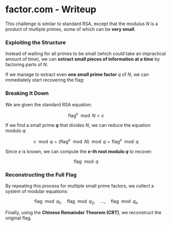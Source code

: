 # factor.com - Writeup  

This challenge is similar to standard RSA, except that the modulus $N$ is a product of multiple primes, some of which can be **very small**.  

### Exploiting the Structure  

Instead of waiting for all primes to be small (which could take an impractical amount of time), we can **extract small pieces of information at a time** by factoring parts of $N$.  

If we manage to extract even **one small prime factor** $q$ of $N$, we can immediately start recovering the flag:  

### Breaking It Down  

We are given the standard RSA equation:  

$$
\text{flag}^e \mod N = c
$$

If we find a small prime **$q$** that divides $N$, we can reduce the equation modulo $q$:  

$$
c \mod q = (\text{flag}^e \mod N) \mod q = \text{flag}^e \mod q
$$

Since $e$ is known, we can compute the **$e$-th root modulo $q$** to recover:  

$$
\text{flag} \mod q
$$

### Reconstructing the Full Flag  

By repeating this process for multiple small prime factors, we collect a system of modular equations:  

$$
\text{flag} \mod q_1, \quad \text{flag} \mod q_2, \quad \dots, \quad \text{flag} \mod q_n
$$

Finally, using the **Chinese Remainder Theorem (CRT)**, we reconstruct the original flag.  
